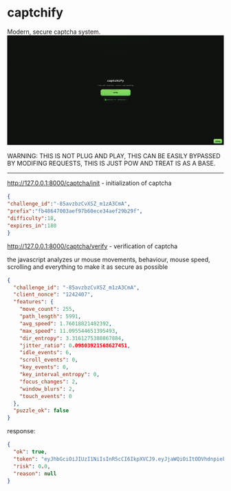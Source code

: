 # captchify
Modern, secure captcha system.
<img src="https://github.com/upblowing/captchify/blob/main/assets/captchify.png?raw=true"></img>


WARNING:
THIS IS NOT PLUG AND PLAY, THIS CAN BE EASILY BYPASSED BY MODIFING REQUESTS, THIS IS JUST POW AND TREAT IS AS A BASE.

-----------------
http://127.0.0.1:8000/captcha/init - initialization of captcha
```json
{
"challenge_id":"-85avzbzCvXSZ_m1zA3CmA",
"prefix":"fb48647003aef97b60ece34aef29b29f",
"difficulty":18,
"expires_in":180
}
```

http://127.0.0.1:8000/captcha/verify - verification of captcha

the javascript analyzes ur mouse movements, behaviour, mouse speed, scrolling and everything to make it as secure as possible
```json
{
  "challenge_id": "-85avzbzCvXSZ_m1zA3CmA",
  "client_nonce": "1242407",
  "features": {
    "move_count": 255,
    "path_length": 5991,
    "avg_speed": 1.76018821482392,
    "max_speed": 11.095544651395493,
    "dir_entropy": 3.3161275388867884,
    "jitter_ratio": 0.09803921568627451,
    "idle_events": 6,
    "scroll_events": 0,
    "key_events": 0,
    "key_interval_entropy": 0,
    "focus_changes": 2,
    "window_blurs": 2,
    "touch_events": 0
  },
  "puzzle_ok": false
}
```

response:
```json
{
  "ok": true,
  "token": "eyJhbGciOiJIUzI1NiIsInR5cCI6IkpXVCJ9.eyJjaWQiOiItODVhdnpiekN2WFNaX20xekEzQ21BIiwiaWF0IjoxNzU2MTIwOTczLCJleHAiOjE3NTYxMjEyNzMsImlwIjoiMTI3LjAuMC4xIn0.Nq_YJce-iuy0BEccbI5Za6wlv2Yh3Mtg5R3V5kxFvXE",
  "risk": 0.0,
  "reason": null
}
```
